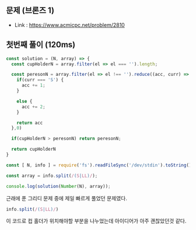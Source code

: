 ## 문제  (브론즈 1)      

- Link : https://www.acmicpc.net/problem/2810


## 첫번째 풀이 (120ms)  

```javascript
const solution = (N, array) => {
  const cupHolderN = array.filter(el => el === '').length;

  const peresonN = array.filter(el => el !== '').reduce((acc, curr) => {
    if(curr === 'S') {
      acc += 1;
    }

    else {
      acc += 2;
    }

    return acc
  },0)

  if(cupHolderN > peresonN) return peresonN;

  return cupHolderN
}

const [ N, info ] = require('fs').readFileSync('/dev/stdin').toString().trim().split('\n');

const array = info.split(/(S|LL)/);

console.log(solution(Number(N), array));
```

근래에 푼 그리디 문제 중에 제일 빠르게 풀었던 문제였다.

```javascript
info.split(/(S|LL)/)
```

이 코드로 컵 홀더가 위치해야할 부분을 나누었는데 아이디어가 아주 괜찮았던것 같다.
